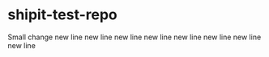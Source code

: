 # shipit-test-repo

Small change
new line
new line
new line
new line
new line
new line
new line
new line
